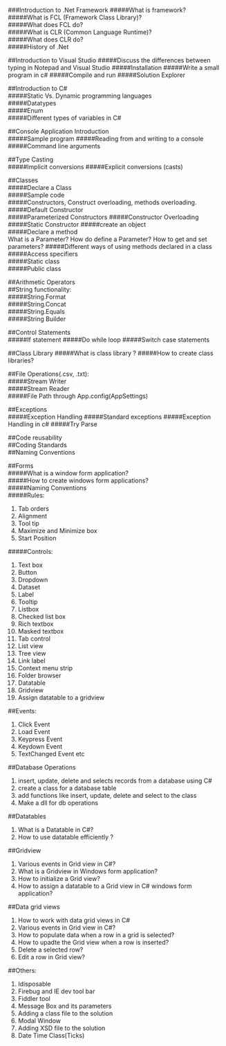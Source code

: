 ###Introduction to .Net Framework
#####What is framework?  
#####What is FCL (Framework Class Library)?  
#####What does FCL do?  
#####What is CLR (Common Language Runtime)?  
#####What does CLR do?  
#####History of .Net  

##Introduction to Visual Studio	
#####Discuss the differences between typing in Notepad and Visual Studio
#####Installation
#####Write a small program in c#
#####Compile and run
#####Solution Explorer

##Introduction to C#	
#####Static Vs. Dynamic programming languages	
#####Datatypes	
#####Enum	
#####Different types of variables in C#

##Console Application Introduction	
#####Sample program
#####Reading from and writing to a console
#####Command line arguments

##Type Casting	
#####Implicit conversions
#####Explicit conversions (casts)
	
##Classes		
#####Declare a Class	
#####Sample code 	
#####Constructors, Construct overloading, methods overloading.	
#####Default Constructor	
#####Parameterized Constructors	
#####Constructor Overloading	
#####Static Constructor	
#####create an object	
#####Declare a method	
		What is a Parameter?
		How do define a Parameter?
		How to get and set parameters?
#####Different ways of using methods declared in a class	
#####Access specifiers	
#####Static class	
#####Public class	
	
##Arithmetic Operators		
##String functionality:		
#####String.Format	
#####String.Concat	
#####String.Equals	
#####String Builder	

##Control Statements	
#####If statement
#####Do while loop 
#####Switch case statements

##Class Library	
#####What is class library ?
#####How to create class libraries?

##File Operations(.csv, .txt):		
#####Stream Writer	
#####Stream Reader	
#####File Path through App.config(AppSettings)	

##Exceptions	
#####Exception Handling
#####Standard exceptions
#####Exception Handling in c#
#####Try Parse

##Code reusability	
##Coding Standards	
##Naming Conventions	

##Forms				
#####What is a window form application?			
#####How to  create windows form applications?			
#####Naming Conventions			
#####Rules:			
1. Tab orders		
2. Alignment		
3. Tool tip		
4. Maximize and Minimize box		
5. Start Position  

#####Controls:			
1. Text box		
2. Button		
3. Dropdown		
4. Dataset		
5. Label		
6. Tooltip		
7. Listbox		
  1. Checked list box	
  2. Rich textbox	
8. Masked textbox		
9. Tab control		
10. List view		
11. Tree view		
12. Link label		
13. Context menu strip		
14. Folder browser 		
15. Datatable		
16. Gridview		
17. Assign datatable to a gridview

##Events:				
1. Click Event  			
2. Load Event  			
3. Keypress Event  			
4. Keydown Event  		
5. TextChanged Event etc

##Database Operations				
1. insert, update, delete and selects records from a database using C#  			
2. create a class for a database table  			
3. add functions like insert, update, delete and select to the class  			
4. Make a dll for db operations	

##Datatables				
1. What is a Datatable in C#? 			
2. How to use datatable efficiently ?			

##Gridview				
1. Various events in Grid view in C#?			
2. What is a Gridview in Windows form application?			
3. How to initialize a Grid view?			
4. How to assign a datatable to a Grid view in C# windows form application?			

##Data grid views				
1. How to work with data grid views in C#			
2. Various events in Grid view in C#?			
3. How to populate data when a row in a grid is selected?			
4. How to upadte the Grid view when a row is inserted?			
5. Delete a selected row?			
6. Edit a row in Grid view?			

##Others:				
1. Idisposable			
2. Firebug and IE dev tool bar			
3. Fiddler tool			
4. Message Box and its parameters			
5. Adding a class file to the solution			
6. Modal Window			
7. Adding XSD file to the solution			
8. Date Time Class(Ticks)			




